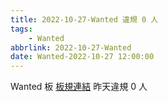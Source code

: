 ```yaml
---
title: 2022-10-27-Wanted 違規 0 人
tags:
    - Wanted
abbrlink: 2022-10-27-Wanted
date: Wanted-2022-10-27 12:00:00
---
```

Wanted 板 [板規連結](https://www.ptt.cc/bbs/Wanted/M.1608829773.A.D3B.html)
昨天違規 0 人
